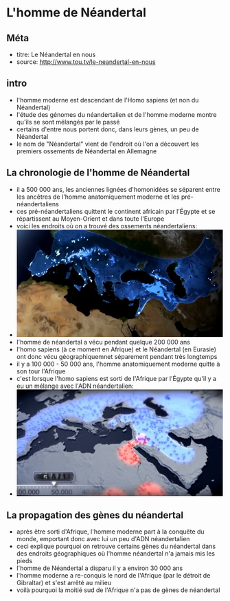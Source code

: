 # L'homme de Néandertal

## Méta
* titre: Le Néandertal en nous
* source: http://www.tou.tv/le-neandertal-en-nous

## intro
* l'homme moderne est descendant de l'Homo sapiens (et non du Néandertal)
* l'étude des génomes du néandertalien et de l'homme moderne montre qu'ils se sont mélangés par le passé
* certains d'entre nous portent donc, dans leurs gènes, un peu de Néandertal
* le nom de "Néandertal" vient de l'endroit où l'on a découvert les premiers ossements de Néandertal en Allemagne

## La chronologie de l'homme de Néandertal
* il a 500 000 ans, les anciennes lignées d'homonidées se séparent entre les ancêtres de l'homme anatomiquement moderne et les pré-néandertaliens
* ces pré-néandertaliens quittent le continent africain par l'Égypte et se répartissent au Moyen-Orient et dans toute l'Europe
* voici les endroits où on a trouvé des ossements néandertaliens:
* ![carte](neandertal_map.jpg)
* l'homme de néandertal a vécu pendant quelque 200 000 ans
* l'homo sapiens (à ce moment en Afrique) et le Néandertal (en Eurasie) ont donc vécu géographiquemnet séparement pendant très longtemps
* il y a 100 000 - 50 000 ans, l'homme anatomiquement moderne quitte à son tour l'Afrique
* c'est lorsque l'homo sapiens est sorti de l'Afrique par l'Égypte qu'il y a eu un mélange avec l'ADN néandertalien:
* ![carte](melange.jpg)

## La propagation des gènes du néandertal 
* après être sorti d'Afrique, l'homme moderne part à la conquête du monde, emportant donc avec lui un peu d'ADN néandertalien
* ceci explique pourquoi on retrouve certains gènes du néandertal dans des endroits géographiques où l'homme néandertal n'a jamais mis les pieds
* l'homme de Néandertal a disparu il y a environ 30 000 ans
* l'homme moderne a re-conquis le nord de l'Afrique (par le détroit de Gibraltar) et s'est arrêté au milieu
* voilà pourquoi la moitié sud de l'Afrique n'a pas de gènes de néandertal

